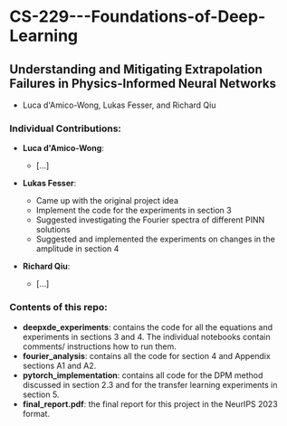 # CS-229---Foundations-of-Deep-Learning

## Understanding and Mitigating Extrapolation Failures in Physics-Informed Neural Networks

- Luca d'Amico-Wong, Lukas Fesser, and Richard Qiu

### Individual Contributions:
- **Luca d'Amico-Wong**:
    - [...]
    
- **Lukas Fesser**:
    - Came up with the original project idea
	- Implement the code for the experiments in section 3
	- Suggested investigating the Fourier spectra of different PINN solutions
	- Suggested and implemented the experiments on changes in the amplitude in section 4

    
- **Richard Qiu**:
    - [...]

### Contents of this repo:

- **deepxde_experiments**: contains the code for all the equations and experiments in sections 3 and 4. The individual notebooks contain comments/ instructions how to run them.
- **fourier_analysis**: contains all the code for section 4 and Appendix sections A1 and A2.
- **pytorch_implementation**: contains all code for the DPM method discussed in section 2.3 and for the transfer learning experiments in section 5.
- **final_report.pdf**: the final report for this project in the NeurIPS 2023 format.
